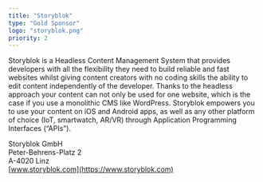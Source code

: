 ```yaml
---
title: "Storyblok"
type: "Gold Sponsor"
logo: "storyblok.png"
priority: 2
---
```


Storyblok is a Headless Content Management System that provides developers with all the flexibility they need to build reliable and fast websites whilst giving content creators with no coding skills the ability to edit content independently of the developer. Thanks to the headless approach your content can not only be used for one website, which is the case if you use a monolithic CMS like WordPress. Storyblok empowers you to use your content on iOS and Android apps, as well as any other platform of choice (IoT, smartwatch, AR/VR) through Application Programming Interfaces (“APIs”).

Storyblok GmbH  
Peter-Behrens-Platz 2  
A-4020 Linz  
[www.storyblok.com](https://www.storyblok.com)